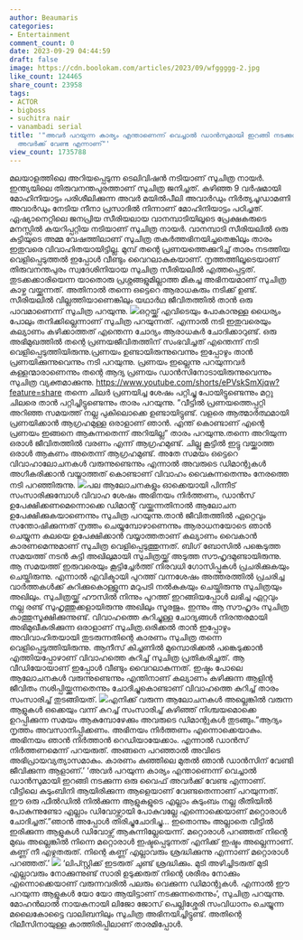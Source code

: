 ```yaml
---
author: Beaumaris
categories:
- Entertainment
comment_count: 0
date: 2023-09-29 04:44:59
draft: false
image: https://cdn.boolokam.com/articles/2023/09/wfggggg-2.jpg
like_count: 124465
share_count: 23958
tags:
- ACTOR
- bigboss
- suchitra nair
- vanambadi serial
title: '"അവർ പറയുന്ന കാര്യം എന്താണെന്ന് വെച്ചാൽ ഡാൻസുമായി ഇറങ്ങി നടക്കുന്ന ഒരു വൈഫ്
  അവർക്ക് വേണ്ട എന്നാണ്"'
view_count: 1735788
---
```


മലയാളത്തിലെ അറിയപ്പെടുന്ന ടെലിവിഷൻ നടിയാണ് സുചിത്ര നായർ. ഇന്ത്യയിലെ തിരുവനന്തപുരത്താണ് സുചിത്ര ജനിച്ചത്. കഴിഞ്ഞ 9 വർഷമായി മോഹിനിയാട്ടം പരിശീലിക്കുന്ന അവർ മയിൽപീലി അവാർഡും നിർത്യചൂഡാമണി അവാർഡും നേടിയ നീനാ പ്രസാദിൽ നിന്നാണ് മോഹിനിയാട്ടം പഠിച്ചത്. ഏഷ്യാനെറ്റിലെ ജനപ്രിയ സീരിയലായ വാനമ്പാടിയിലൂടെ പ്രേക്ഷകരുടെ മനസ്സില്‍ കയറിപ്പറ്റിയ നടിയാണ് സുചിത്ര നായര്‍. വാനമ്പാടി സീരിയലില്‍ ഒരു കുട്ടിയുടെ അമ്മ വേഷത്തിലാണ് സുചിത്ര തകര്‍ത്തഭിനയിച്ചതെങ്കിലും താരം ഇതുവരെ വിവാഹിതയായിട്ടില്ല. മുമ്പ് തന്റെ പ്രണയത്തെക്കുറിച്ച് താരം നടത്തിയ വെളിപ്പെടുത്തല്‍ ഇപ്പോള്‍ വീണ്ടും വൈറലാകുകയാണ്. നൃത്തത്തിലൂടെയാണ് തിരുവനന്തപുരം സ്വദേശിനിയായ സുചിത്ര സീരിയലില്‍ എത്തപ്പെട്ടത്. തുടക്കക്കാരിയെന്ന യാതൊരു പ്രശ്നങ്ങളുമില്ലാത്ത മികച്ച അഭിനയമാണ് സുചിത്ര കാഴ്ച വയ്ക്കുന്നത്. അതിനാല്‍ തന്നെ ഒട്ടെറെ ആരാധകരും നടിക്ക് ഉണ്ട്. സീരിയലില്‍ വില്ലത്തിയാണെങ്കിലും യഥാര്‍ഥ ജീവിതത്തില്‍ താന്‍ ഒരു പാവമാണെന്ന് സുചിത്ര പറയുന്നു. ![](https://cdn.boolokam.com/articles/2023/09/wfggggg-2.jpg)ഒറ്റയ്ക്ക് എവിടെയും പോകാനുള്ള ധൈര്യം പോലും തനിക്കില്ലെന്നാണ് സുചിത്ര പറയുന്നത്. എന്നാല്‍ നടി ഇതുവരെയും കല്യാണം കഴിക്കാത്തത് എന്തെന്ന ചോദ്യം ആരാധകര്‍ ചോദിക്കാറുണ്ട്. ഒരു അഭിമുഖത്തില്‍ തന്റെ പ്രണയജീവിതത്തിന് സംഭവിച്ചത് എന്തെന്ന് നടി വെളിപ്പെടുത്തിയിരുന്നു.പ്രണയം ഉണ്ടായിരുന്നുവെന്നും ഇപ്പോഴും താന്‍ പ്രണയിക്കുന്നുവെന്നും നടി പറയുന്നു. പ്രണയം ഇല്ലെന്നു പറയുന്നവര്‍ കള്ളന്മാരാണെന്നും തന്റെ ആദ്യ പ്രണയം ഡാന്‍സിനോടായിരുന്നുവെന്നും സുചിത്ര വ്യക്തമാക്കുന്നു. https://www.youtube.com/shorts/ePVskSmXjqw?feature=share തന്നെ ചിലര്‍ പ്രണയിച്ച ശേഷം പറ്റിച്ചു പോയിട്ടുണ്ടെന്നും മറ്റു ചിലരെ താന്‍ പറ്റിച്ചിട്ടുണ്ടെന്നും താരം പറയുന്നു. ”വീട്ടില്‍ പ്രണയത്തെപ്പറ്റി അറിഞ്ഞ സമയത്ത് നല്ല പുകിലൊക്കെ ഉണ്ടായിട്ടുണ്ട്. വളരെ ആത്മാര്‍ത്ഥമായി പ്രണയിക്കാന്‍ ആഗ്രഹമുള്ള ഒരാളാണ് ഞാന്‍. എന്ത് കൊണ്ടാണ് എന്റെ പ്രണയം ഇങ്ങനെ ആകുന്നതെന്ന് അറിയില്ല” താരം പറയുന്നു.തന്നെ അറിയുന്ന ഒരാള്‍ ജീവിതത്തില്‍ വരണം എന്ന് ആഗ്രഹമുണ്ട്. ചില്ലു കൂട്ടില്‍ ഇട്ടു വയ്ക്കാത്ത ഒരാള്‍ ആകണം അതെന്ന് ആഗ്രഹമുണ്ട്. അതേ സമയം ഒട്ടെറെ വിവാഹാലോചനകള്‍ വരുന്നുണ്ടെന്നും എന്നാല്‍ അവരുടെ ഡിമാന്റുകള്‍ അഗീകരിക്കാന്‍ വയ്യാത്തത് കൊണ്ടാണ് വിവാഹം വൈകുന്നതെന്നും നേരത്തെ നടി പറഞ്ഞിരുന്നു. ![](https://cdn.boolokam.com/articles/2023/09/df-2-4.jpg)പല ആലോചനകളും ഓക്കെയായി പിന്നീട് സംസാരിക്കുമ്പോള്‍ വിവാഹ ശേഷം അഭിനയം നിര്‍ത്തണം, ഡാന്‍സ് ഉപേക്ഷിക്കണമെന്നൊക്കെ ഡിമാന്റ് വയ്ക്കുന്നതിനാല്‍ ആലോചന ഉപേക്ഷിക്കുകയാണെന്നും സുചിത്ര പറയുന്നു.താന്‍ ജീവിതത്തില്‍ ഏറ്റെവും സന്തോഷിക്കുന്നത് നൃത്തം ചെയ്യുമ്പോഴാണെന്നും ആരാധനയോടെ ഞാന്‍ ചെയ്യുന്ന കലയെ ഉപേക്ഷിക്കാന്‍ വയ്യാത്തതാണ് കല്യാണം വൈകാന്‍ കാരണമെന്നുമാണ് സുചിത്ര വെളിപ്പെടുത്തുന്നത്. ബി​ഗ് ബോസിൽ പങ്കെടുത്ത സമയത്ത് നടൻ കുട്ടി അഖിലുമായി സുചിത്രയ്ക്ക് അടുത്ത സൗഹൃദമുണ്ടായിരുന്നു. ആ സമയത്ത് ഇരുവരെയും കൂട്ടിച്ചേർത്ത് നിരവധി ​ഗോസിപ്പുകൾ പ്രചരിക്കുകയും ചെയ്തിരുന്നു. എന്നാൽ എവിക്ടായി പുറത്ത് വന്നശേഷം അത്തരത്തിൽ പ്രചരിച്ച വാർത്തകൾക്ക് കുറിക്കുകൊള്ളുന്ന മറുപടി നൽകുകയും ചെയ്തിരുന്നു സുചിത്രയും അഖിലും. സുചിത്രയ്ക്ക് ഹൗസിൽ നിന്നും പുറത്ത് ഇറങ്ങിയപ്പോൾ ലഭിച്ച ഏറ്റവും നല്ല രണ്ട് സുഹൃത്തുക്കളായിരുന്നു അഖിലും സൂരജും. ഇന്നും ആ സൗഹൃദം സുചിത്ര കാത്തുസൂക്ഷിക്കുന്നുണ്ട്. വിവാഹത്തെ കുറിച്ചുള്ള ചോദ്യങ്ങൾ നിരന്തരമായി അഭിമുഖീകരിക്കുന്ന ഒരാളാണ് സുചിത്ര.ഒരിക്കൽ താൻ ഇപ്പോഴും അവിവാഹിതയായി തുടരുന്നതിന്റെ കാരണം സുചിത്ര തന്നെ വെളിപ്പെടുത്തിയിരുന്നു. ആനീസ് കിച്ചണിൽ മുമ്പൊരിക്കൽ പങ്കെടുക്കാൻ എത്തിയപ്പോഴാണ് വിവാഹത്തെ കുറിച്ച് സുചിത്ര പ്രതികരിച്ചത്. ആ വീഡിയോയാണ് ഇപ്പോൾ വീണ്ടും വൈറലാകുന്നത്. ഇഷ്ടം പോലെ ആലോചനകൾ വരുന്നുണ്ടെന്നും എന്തിനാണ് കല്യാണം കഴിക്കുന്ന ആളിന്റ ജീവിതം നശിപ്പിയ്ക്കുന്നതെന്നും ചോദിച്ചുകൊണ്ടാണ് വിവാ​ഹത്തെ കുറിച്ച് താരം സംസാരിച്ച് തുടങ്ങിയത്. ![](https://cdn.boolokam.com/articles/2023/09/acacvv.jpg)എനിക്ക് വരുന്ന ആലോചനകൾ അല്ലെങ്കിൽ വരുന്ന ആളുകൾ ഒക്കെയും വന്ന് കുറച്ച് സംസാരിച്ച് കഴിഞ്ഞ് നിശ്ചയമൊക്കെ ഉറപ്പിക്കുന്ന സമയം ആകുമ്പോഴേക്കും അവരുടെ ഡിമാന്റുകൾ തുടങ്ങും.”ആദ്യം നൃത്തം അവസാനിപ്പിക്കണം. അഭിനയം നിർത്തണം എന്നൊക്കെയാകും. അഭിനയം ഞാൻ നിർത്താൻ റെഡിയായേക്കാം. എന്നാൽ ഡാൻസ് നിർത്തണമെന്ന് പറയരുത്. അങ്ങനെ പറഞ്ഞാൽ അവിടെ അഭിപ്രായവ്യത്യാസമാകും. കാരണം കുഞ്ഞിലെ മുതൽ ഞാൻ ഡാൻസിന് വേണ്ടി ജീവിക്കുന്ന ആളാണ്.’ ‘അവർ പറയുന്ന കാര്യം എന്താണെന്ന് വെച്ചാൽ ഡാൻസുമായി ഇറങ്ങി നടക്കുന്ന ഒരു വൈഫ് അവർക്ക് വേണ്ട എന്നാണ്. വീട്ടിലെ കുടുംബിനി ആയിരിക്കുന്ന ആളെയാണ് വേണ്ടതെന്നാണ് പറയുന്നത്. ഈ ഒരു ഫീൽഡിൽ നിൽക്കുന്ന ആളുകളുടെ എല്ലാം കുടുംബം നല്ല രീതിയിൽ പോകുന്നുണ്ടോ എല്ലാം ഡിവോഴ്സായി പോകുവല്ലേ എന്നൊക്കെയാണ് മറ്റൊരാൾ ചോദിച്ചത്.”ഞാൻ അപ്പോൾ തിരിച്ചുചോദിച്ചു… ഇതൊന്നും അല്ലാതെ വീട്ടിൽ ഇരിക്കുന്ന ആളുകൾ ഡിവോഴ്സ് ആകുന്നില്ലേയെന്ന്. മറ്റൊരാൾ പറഞ്ഞത് നിന്റെ മുഖം അല്ലെങ്കിൽ നിന്നെ മറ്റൊരാൾ ഇഷ്ടപ്പെടുന്നത് എനിക്ക് ഇഷ്ടം അല്ലെന്നാണ്. കണ്ണ് നീ എഴുതരുത്. നിന്റെ കണ്ണ് എല്ലാവരും ശ്രദ്ധിക്കുന്നു എന്നാണ് മറ്റൊരാൾ പറഞ്ഞത്.’ ![](https://cdn.boolokam.com/articles/2023/09/dqqqq-3-4.jpg) ‘ലിപ്സ്റ്റിക്ക് ഇടരുത് ചുണ്ട് ശ്രദ്ധിക്കും. മുടി അഴിച്ചിടരുത് മുടി എല്ലാവരും നോക്കുന്നുണ്ട് സാരി ഉടുക്കരുത് നിന്റെ ശരീരം നോക്കും എന്നൊക്കെയാണ് വരുന്നവരിൽ പലരും വെക്കുന്ന ഡിമാന്റുകൾ. എന്നാൽ ഈ പറയുന്ന ആളുകൾ യോ യോ ആയിട്ടാണ് നടക്കുന്നതെന്നും’, സുചിത്ര പറയുന്നു. മോഹൻലാൽ നായകനായി ലിജോ ജോസ് പെല്ലിശ്ശേരി സംവിധാനം ചെയ്യുന്ന മലൈകോട്ടൈ വാലിബനിലും സുചിത്ര അഭിനയിച്ചിട്ടുണ്ട്. അതിന്റെ റിലീസിനായുള്ള കാത്തിരിപ്പിലാണ് താരമിപ്പോൾ.